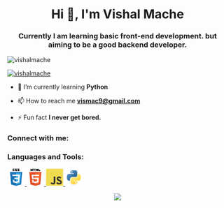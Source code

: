 <h1 align="center">Hi 👋, I'm Vishal Mache</h1>
<h3 align="center">Currently I am learning basic front-end development. but aiming to be a good backend developer.</h3>

<p align="left"> <img src="https://komarev.com/ghpvc/?username=vishalmache&label=Profile%20views&color=0e75b6&style=flat" alt="vishalmache" /> </p>

<p align="left"> <a href="https://github.com/ryo-ma/github-profile-trophy"><img src="https://github-profile-trophy.vercel.app/?username=vishalmache" alt="vishalmache" /></a> </p>

- 🌱 I’m currently learning **Python**

- 📫 How to reach me **vismac9@gmail.com**

- ⚡ Fun fact **I never get bored.**

<h3 align="left">Connect with me:</h3>
<p align="left">
</p>

<h3 align="left">Languages and Tools:</h3>
<p align="left"> <a href="https://www.w3schools.com/css/" target="_blank" rel="noreferrer"> <img src="https://raw.githubusercontent.com/devicons/devicon/master/icons/css3/css3-original-wordmark.svg" alt="css3" width="40" height="40"/> </a> <a href="https://www.w3.org/html/" target="_blank" rel="noreferrer"> <img src="https://raw.githubusercontent.com/devicons/devicon/master/icons/html5/html5-original-wordmark.svg" alt="html5" width="40" height="40"/> </a> <a href="https://developer.mozilla.org/en-US/docs/Web/JavaScript" target="_blank" rel="noreferrer"> <img src="https://raw.githubusercontent.com/devicons/devicon/master/icons/javascript/javascript-original.svg" alt="javascript" width="40" height="40"/> </a> <a href="https://www.python.org" target="_blank" rel="noreferrer"> <img src="https://raw.githubusercontent.com/devicons/devicon/master/icons/python/python-original.svg" alt="python" width="40" height="40"/> </a> </p>

<div align="center">
  <img height="200" src="file:///D:/first%20try/VISMAC'S%20PROJECT/vismac0001/photo%20selfie.jpg"  />
</div>

###
